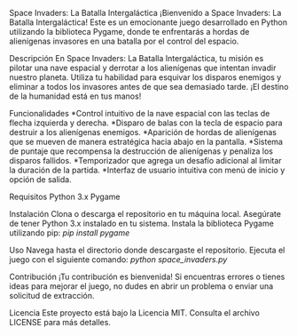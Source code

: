Space Invaders: La Batalla Intergaláctica
¡Bienvenido a Space Invaders: La Batalla Intergaláctica! Este es un emocionante juego desarrollado en Python utilizando la biblioteca Pygame, donde te enfrentarás a hordas de alienígenas invasores en una batalla por el control del espacio.

Descripción
En Space Invaders: La Batalla Intergaláctica, tu misión es pilotar una nave espacial y derrotar a los alienígenas que intentan invadir nuestro planeta. Utiliza tu habilidad para esquivar los disparos enemigos y eliminar a todos los invasores antes de que sea demasiado tarde. ¡El destino de la humanidad está en tus manos!

Funcionalidades
*Control intuitivo de la nave espacial con las teclas de flecha izquierda y derecha.
*Disparo de balas con la tecla de espacio para destruir a los alienígenas enemigos.
*Aparición de hordas de alienígenas que se mueven de manera estratégica hacia abajo en la pantalla.
*Sistema de puntaje que recompensa la destrucción de alienígenas y penaliza los disparos fallidos.
*Temporizador que agrega un desafío adicional al limitar la duración de la partida.
*Interfaz de usuario intuitiva con menú de inicio y opción de salida.

Requisitos
Python 3.x
Pygame

Instalación
Clona o descarga el repositorio en tu máquina local.
Asegúrate de tener Python 3.x instalado en tu sistema.
Instala la biblioteca Pygame utilizando pip: *pip install pygame*

Uso
Navega hasta el directorio donde descargaste el repositorio.
Ejecuta el juego con el siguiente comando: *python space_invaders.py*

Contribución
¡Tu contribución es bienvenida! Si encuentras errores o tienes ideas para mejorar el juego, no dudes en abrir un problema o enviar una solicitud de extracción.

Licencia
Este proyecto está bajo la Licencia MIT. Consulta el archivo LICENSE para más detalles.

